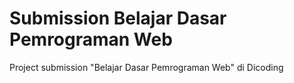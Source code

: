 # Submission Belajar Dasar Pemrograman Web
Project submission "Belajar Dasar Pemrograman Web" di Dicoding
